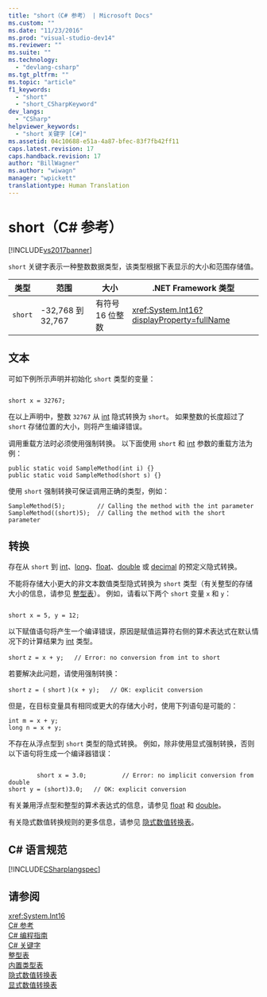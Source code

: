 ```yaml
---
title: "short（C# 参考） | Microsoft Docs"
ms.custom: ""
ms.date: "11/23/2016"
ms.prod: "visual-studio-dev14"
ms.reviewer: ""
ms.suite: ""
ms.technology: 
  - "devlang-csharp"
ms.tgt_pltfrm: ""
ms.topic: "article"
f1_keywords: 
  - "short"
  - "short_CSharpKeyword"
dev_langs: 
  - "CSharp"
helpviewer_keywords: 
  - "short 关键字 [C#]"
ms.assetid: 04c10688-e51a-4a87-bfec-83f7fb42ff11
caps.latest.revision: 17
caps.handback.revision: 17
author: "BillWagner"
ms.author: "wiwagn"
manager: "wpickett"
translationtype: Human Translation
---
```

# short（C# 参考）
[!INCLUDE[vs2017banner](../../../csharp/includes/vs2017banner.md)]

`short` 关键字表示一种整数数据类型，该类型根据下表显示的大小和范围存储值。  
  
|类型|范围|大小|.NET Framework 类型|  
|--------|--------|--------|-----------------------|  
|`short`|\-32,768 到 32,767|有符号 16 位整数|<xref:System.Int16?displayProperty=fullName>|  
  
## 文本  
 可如下例所示声明并初始化 `short` 类型的变量：  
  
```  
  
short x = 32767;  
```  
  
 在以上声明中，整数 `32767` 从 [int](../../../csharp/language-reference/keywords/int.md) 隐式转换为 `short`。  如果整数的长度超过了 `short` 存储位置的大小，则将产生编译错误。  
  
 调用重载方法时必须使用强制转换。  以下面使用 `short` 和 [int](../../../csharp/language-reference/keywords/int.md) 参数的重载方法为例：  
  
```  
public static void SampleMethod(int i) {}  
public static void SampleMethod(short s) {}  
```  
  
 使用 `short` 强制转换可保证调用正确的类型，例如：  
  
```  
SampleMethod(5);         // Calling the method with the int parameter  
SampleMethod((short)5);  // Calling the method with the short parameter  
```  
  
## 转换  
 存在从 `short` 到 [int](../../../csharp/language-reference/keywords/int.md)、[long](../../../csharp/language-reference/keywords/long.md)、[float](../../../csharp/language-reference/keywords/float.md)、[double](../../../csharp/language-reference/keywords/double.md) 或 [decimal](../../../csharp/language-reference/keywords/decimal.md) 的预定义隐式转换。  
  
 不能将存储大小更大的非文本数值类型隐式转换为 `short` 类型（有关整型的存储大小的信息，请参见 [整型表](../../../csharp/language-reference/keywords/integral-types-table.md)）。  例如，请看以下两个 `short` 变量 `x` 和 `y`：  
  
```  
  
short x = 5, y = 12;  
```  
  
 以下赋值语句将产生一个编译错误，原因是赋值运算符右侧的算术表达式在默认情况下的计算结果为 [int](../../../csharp/language-reference/keywords/int.md) 类型。  
  
 `short`   `z = x + y;   // Error: no conversion from int to short`  
  
 若要解决此问题，请使用强制转换：  
  
 `short`   `z = (`  `short`  `)(x + y);   // OK: explicit conversion`  
  
 但是，在目标变量具有相同或更大的存储大小时，使用下列语句是可能的：  
  
```  
int m = x + y;  
long n = x + y;  
```  
  
 不存在从浮点型到 `short` 类型的隐式转换。  例如，除非使用显式强制转换，否则以下语句将生成一个编译器错误：  
  
```  
  
        short x = 3.0;          // Error: no implicit conversion from double  
short y = (short)3.0;   // OK: explicit conversion  
```  
  
 有关兼用浮点型和整型的算术表达式的信息，请参见 [float](../../../csharp/language-reference/keywords/float.md) 和 [double](../../../csharp/language-reference/keywords/double.md)。  
  
 有关隐式数值转换规则的更多信息，请参见 [隐式数值转换表](../../../csharp/language-reference/keywords/implicit-numeric-conversions-table.md)。  
  
## C\# 语言规范  
 [!INCLUDE[CSharplangspec](../../../csharp/language-reference/keywords/includes/csharplangspec_md.md)]  
  
## 请参阅  
 <xref:System.Int16>   
 [C\# 参考](../../../csharp/language-reference/index.md)   
 [C\# 编程指南](../../../csharp/programming-guide/index.md)   
 [C\# 关键字](../../../csharp/language-reference/keywords/index.md)   
 [整型表](../../../csharp/language-reference/keywords/integral-types-table.md)   
 [内置类型表](../../../csharp/language-reference/keywords/built-in-types-table.md)   
 [隐式数值转换表](../../../csharp/language-reference/keywords/implicit-numeric-conversions-table.md)   
 [显式数值转换表](../../../csharp/language-reference/keywords/explicit-numeric-conversions-table.md)
